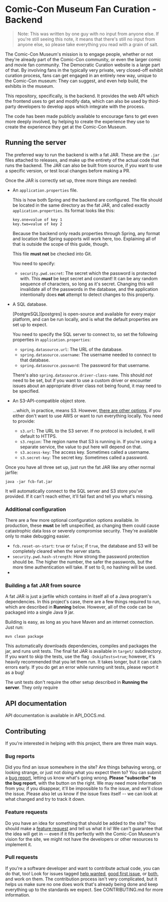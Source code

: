 # Comic-Con Museum Fan Curation - Backend

> Note: This was written by one guy with no input from anyone else. If you're
> still seeing this note, it means that there's still no input from anyone
> else, so please take everything you read with a grain of salt.

The Comic-Con Museum's mission is to engage people, whether or not they're
already part of the Comic-Con community, or even the larger comic and movie
fan community. The Democratic Curation website is a large part of that. By
involving fans in the typically very private, very closed-off exhibit curation
process, fans can get engaged in an entirely new way, unique to the Comic-Con
museum: They can suggest, and even help build, the exhibits in the museum.

This repository, specifically, is the backend. It provides the web API which
the frontend uses to get and modify data, which can also be used by
third-party developers to develop apps which integrate with the process.

The code has been made publicly available to encourage fans to get even more
deeply involved, by helping to create the experience they use to create the
experience they get at the Comic-Con Museum.

## Running the server

The preferred way to run the backend is with a fat JAR. These are the `.jar`
files attached to releases, and make up the entirety of the actual code that
runs the backend. The JAR can also be built from source, if you want to use
a specific version, or test local changes before making a PR.

Once the JAR is correctly set up, three more things are needed:

*   An `application.properties` file.

    This is how both Spring and the backend are configured. The file should
    be located in the same directory as the fat JAR, and called exactly
    `application.properties`. Its format looks like this:
    
    ```properties
    key.one=value of key 1
    key.two=value of key 2
    ```
    
    Because the backend only reads properties through Spring, any format
    and location that Spring supports will work here, too. Explaining all of
    that is outside the scope of this guide, though.
    
    This file **must not** be checked into Git.
    
    You need to specify:
    *   `security.pwd.secret`: The secret which the password is protected with.
        This ***must*** be kept secret and constant! It can be any random
        sequence of characters, so long as it's secret. Changing this will
        invalidate all of the passwords in the database, and the application
        intentionally does **not** attempt to detect changes to this property.

*   A SQL database.

    [PostgreSQL][postgres] is open-source and available for every major
    platform, and can be run locally, and is what the default properties are
    set up to expect.
    
    You need to specify the SQL server to connect to, so set the following
    properties in `application.properties`:
    
    *   `spring.datasource.url`: The URL of the database.
    *   `spring.datasource.username`: The username needed to connect to that
        database.
    *    `spring.datasource.password`: The password for that username.
    
    There's also `spring.datasource.driver-class-name`. This should *not* need
    to be set, but if you want to use a custom driver or encounter issues
    about an appropriate driver class not being found, it may need to be
    specified.

*   An S3-API-compatible object store.

    ...which, in practice, means S3. However, [there are other options][minio],
    if you either don't want to use AWS or want to run everything locally. You
    need to provide:
    
    *   `s3.url`: The URL to the S3 server. If no protocol is included, it will
        default to HTTPS.
    *   `s3.region`: The region name that S3 is running in. If you're using a
        separate service, the value to put here will depend on that.
    *   `s3.access-key`: The access key. Sometimes called a username.
    *   `s3.secret-key`: The secret key. Sometimes called a password.

Once you have all three set up, just run the fat JAR like any other normal
jarfile:

```
java -jar fcb-fat.jar
```

It will automatically connect to the SQL server and S3 store you've provided.
If it can't reach either, it'll fail fast and tell you what's missing.

### Additional configuration

There are a few more optional configuration options available. In production,
these **must** be left unspecified, as changing them could cause catastrophic
data loss or severely compromise security. They're available only to make
debugging easier.

*   `fcb.reset-on-start`: `true` or `false`; if `true`, the database and
    S3 will be completely cleared when the server starts.
*   `security.pwd.hash-strength`: How strong the password protection should
    be. The higher the number, the safer the passwords, but the more time
    authentication will take. If set to 0, no hashing will be used.
*   

### Building a fat JAR from source

A fat JAR is just a jarfile which contains in itself all of a Java program's
dependencies. In this project's case, there are a few things required to run,
which are described in **Running** below. However, all of the code can be
packaged into a single Java 9 jar.

Building is easy, as long as you have Maven and an internet connection. Just
run:

```
mvn clean package
```

This automatically downloads dependencies, compiles and packages the jar, and
runs unit tests. The final fat JAR is available in `target/` subdirectory. If
you want to skip the tests, use the flag `-DskipTests=true`; however, it's
heavily recommended that you let them run. It takes longer, but it can catch
errors early. If you do get an error while running unit tests, please report
it as a bug!

The unit tests don't require the other setup described in **Running the
server**. They only require 

## API documentation

API documentation is available in API_DOCS.md.

## Contributing

If you're interested in helping with this project, there are three main ways.

### Bug reports

Did you find an issue somewhere in the site? Are things behaving wrong, or
looking strange, or just not doing what you expect them to? You can submit a
[bug report][gh-br-template], letting us know what's going wrong.  **Please
"subscribe" to the bug report**, with the button on the right. We may need
more information from you; if you disappear, it'll be impossible to fix the
issue, and we'll close the issue. Please also let us know if the issue fixes
itself -- we can look at what changed and try to track it down.

### Feature requests

Do you have an idea for something that should be added to the site? You should
make a [feature request][gh-fr-template] and tell us what it is! We can't
guarantee that the idea will get in -- even if it fits perfectly with the
Comic-Con Museum's vision for the site, we might not have the developers or
other resources to implement it.
    
### Pull requests

If you're a software developer and want to contribute actual code, you can do
that, too! Look for issues tagged [help wanted][gh-hw-search],
[good first issue][gh-gfi-search], or [both][gh-hw-gfi-search], and work on
them. The contribution process isn't very complicated, but it helps us make
sure no one does work that's already being done and keep everything up to the
standards we expect. See CONTRIBUTING.md for more information.

 [gh-br-template]: https://github.com/Comic-ConMuseum/fan-curation-spring/issues/new?template=bug-report.md
 [gh-fr-template]: https://github.com/Comic-ConMuseum/fan-curation-spring/issues/new?template=feature_request.md
 [gh-gfi-search]: https://github.com/Comic-ConMuseum/fan-curation-spring/labels/good%20first%20issue
 [gh-hw-search]: https://github.com/Comic-ConMuseum/fan-curation-spring/labels/help%20wanted
 [gh-hw-gfi-search]: https://github.com/Comic-ConMuseum/fan-curation-spring/issues?q=is%3Aopen+label%3A%22good+first+issue%22+label%3A%22help+wanted%22
 [minio]: https://minio.io/
